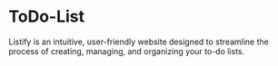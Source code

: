 # ToDo-List
Listify is an intuitive, user-friendly website designed to streamline the process of creating, managing, and organizing your to-do lists.
